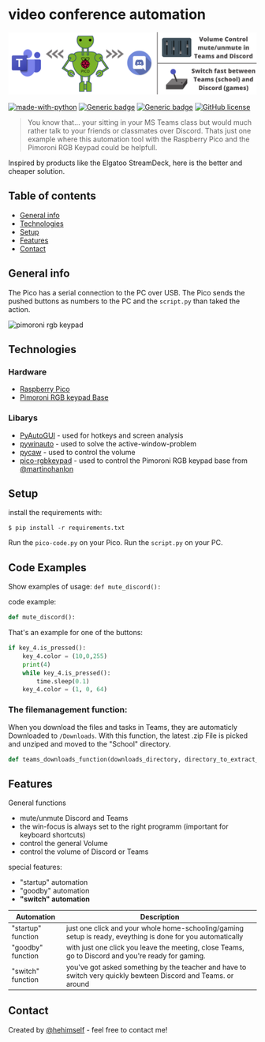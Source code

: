 # video conference automation
![video conference automation](/images/header.png)

[![made-with-python](https://img.shields.io/badge/Made%20with-Python-1f425f.svg)](https://www.python.org/)
[![Generic badge](https://img.shields.io/badge/Made%20with-MicroPython-1f425f.svg)](http://docs.micropython.org/en/latest/)
[![Generic badge](https://img.shields.io/badge/Status-in%20progress-orange.svg)]()
[![GitHub license](https://img.shields.io/github/license/Naereen/StrapDown.js.svg)](https://github.com/hehimself/video-conference-automation/blob/main/LICENSE)

> You know that... your sitting in your MS Teams class but would much rather talk to your friends or classmates over Discord. Thats just one example where this automation tool with the Raspberry Pico and the Pimoroni RGB Keypad could be helpfull.

Inspired by products like the Elgatoo StreamDeck, here is the better and cheaper solution.

## Table of contents
* [General info](#general-info)
* [Technologies](#technologies)
* [Setup](#setup)
* [Features](#features)
* [Contact](#contact)

## General info
The Pico has a serial connection to the PC over USB. The Pico sends the pushed buttons as numbers to the PC and the `script.py` than taked the action. 

![pimoroni rgb keypad](https://cdn.shopify.com/s/files/1/0174/1800/products/pico-addons-2_1024x1024.jpg?v=1611177905)

## Technologies
### Hardware
* [Raspberry Pico](https://www.raspberrypi.org/documentation/pico/getting-started/)
* [Pimoroni RGB keypad Base](https://shop.pimoroni.com/products/pico-rgb-keypad-base)
### Libarys
* [PyAutoGUI](https://pyautogui.readthedocs.io/en/latest/) - used for hotkeys and screen analysis
* [pywinauto](https://pywinauto.readthedocs.io/en/latest/contents.html) - used to solve the active-window-problem
* [pycaw](https://github.com/AndreMiras/pycaw)  - used to control the volume
* [pico-rgbkeypad](https://github.com/martinohanlon/pico-rgbkeypad) - used to control the Pimoroni RGB keypad base from [@martinohanlon](https://github.com/martinohanlon/pico-rgbkeypad)

## Setup
install the requirements with:
```
$ pip install -r requirements.txt
```
Run the `pico-code.py` on your Pico.
Run the `script.py` on your PC.

## Code Examples
Show examples of usage:
`def mute_discord():`

code example:
```python
def mute_discord():
```
That's an example for one of the buttons:
```python
if key_4.is_pressed():
    key_4.color = (10,0,255)
    print(4)
    while key_4.is_pressed():
        time.sleep(0.1)
    key_4.color = (1, 0, 64)
```
### The filemanagement function:
When you download the files and tasks in Teams, they are automaticly Downloaded to  `/Downloads`. With this function, the latest .zip File is picked and unziped and moved to the "School" directory.
```python
def teams_downloads_function(downloads_directory, directory_to_extract_to)
```

## Features
General functions
* mute/unmute Discord and Teams
* the win-focus is always set to the right programm (important for keyboard shortcuts)
* control the general Volume
* control the volume of Discord or Teams

special features:
* "startup" automation
* "goodby" automation
* **"switch" automation**

| Automation         	| Description                                                                                                    	|
|--------------------	|----------------------------------------------------------------------------------------------------------------	|
| "startup" function 	| just one click and your whole home-schooling/gaming setup is ready, eveything is done for you automatically     	|
| "goodby" function  	| with just one click you leave the meeting, close Teams, go to Discord and you're ready for gaming.              	|
| "switch" function  	| you've got asked something by the teacher and have to switch very quickly bewteen Discord and Teams. or around 	|


## Contact
Created by [@hehimself](https://github.com/hehimself) - feel free to contact me!
